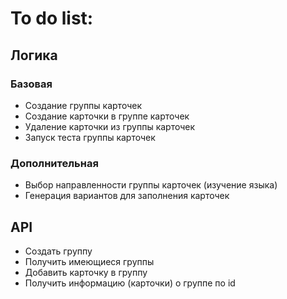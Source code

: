 # To do list:

## Логика

### Базовая

* Создание группы карточек
* Создание карточки в группе карточек
* Удаление карточки из группы карточек
* Запуск теста группы карточек

### Дополнительная
* Выбор направленности группы карточек (изучение языка)
* Генерация вариантов для заполнения карточек

## API

* Создать группу
* Получить имеющиеся группы
* Добавить карточку в группу
* Получить информацию (карточки) о группе по id